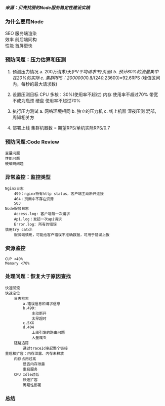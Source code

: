 ##### 来源：贝壳找房的Node服务稳定性建设实践

### 为什么要用Node
SEO   服务端渲染      
效率  前后端同构    
性能  首屏更快   

### 预防问题：压力估算和压测

1. 预测压力情况
    a. 200万请求/天(PV*平均请求书/页面)
    b. 预计80%的流量集中在20%的实际
    c. 集群RPS：2000000*0.8/(24*0.2*3600)=92.6RPS (峰值区间内，每秒的最大请求数)

2. 设置压测目标
    CPU   多核：30%(使用率不超过)
    内存  使用率不超过70%
    带宽  不成为瓶颈
    硬盘  使用率不超过70%

3. 执行压力测试
    a. 网络环境相同
    b. 独立的压力机
    c. 线上机器
        深夜压测
        混部，周知相关方

4. 部署上线
    集群机器数 = 期望RPS/单机实际RPS/0.7

### 预防问题:Code Review
    变量问题
    性能问题
    硬编码问题

### 异常监控：监控类型
    Nginx日志  
        499：nginx特有http status，客户端主动断开连接  
        404：页面中不存在资源   
        503  
    Node服务日志  
        Access.log: 客户端每一次请求  
        Api.log：发起一次api请求  
        Error.log: 所有的错误  
    慎用try catch  
        服务端慎用，可能给客户错误不准确数据，可用于错误上报  

### 资源监控
    CUP <40%    
    Memory <70%   
### 处理问题：恢复大于原因查找
    快速回滚  
    快速定位  
        日志检索  
            a.错误信息和请求信息   
            b.499:  
                主动断开  
                太早超时  
            c.5XX  
            d.404  
                上线引发的路由问题  
                大量爬虫  
        链路追踪
            通过traceId串起整个链接
    重启和扩容：内存泄露、内存未释放   
        内存占用过高  
            是否内存泄露  
            重启服务   
        CPU Idle过低  
            快速扩容  
            周期性部署    

### 总结








